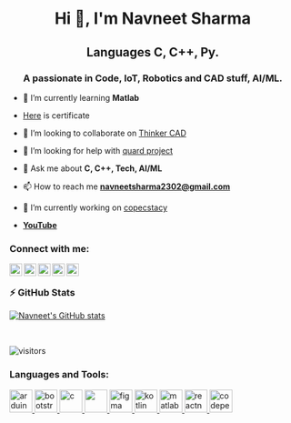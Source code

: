 <h1 align="center">Hi 👋, I'm Navneet Sharma</h1>
<h2 align="center"> Languages C, C++, Py.
<h3 align="center">A passionate in Code, IoT, Robotics and CAD stuff, AI/ML.</h3>


- 🌱 I’m currently learning **Matlab**
- [Here](https://www.linkedin.com/in/navneetsharma0/) is certificate 

- 👀 I’m looking to collaborate on [Thinker CAD](https://www.tinkercad.com/embed/bm3LqgwmO69?editbtn=1)

- 🤝 I’m looking for help with [quard project](https://www.playbook.com/s/meham/vBhzeKpQuEc8LkgNSB4rZzRQ)

- 💬 Ask me about **C, C++, Tech, AI/ML**

- 📫 How to reach me **navneetsharma2302@gmail.com**
- 🔭 I’m currently working on [copecstacy](https://copecstacy.blinkstore.in/)

- [**YouTube**]( https://youtube.com/@NavneetSharmaa)

### Connect with me:

[<img align="left" alt="https://sanyampunia.github.io/" width="22px" src="https://img.icons8.com/color/50/000000/geography--v3.png" />][website]
[<img align="left" alt="YouTube" width="22px" src="https://img.icons8.com/color/48/000000/instagram.png"/>][instagram]
[<img align="left" alt="Twitter" width="22px" src="https://img.icons8.com/fluent/48/000000/twitter.png" />][twitter]
[<img align="left" alt="Twitter" width="22px" src="https://img.icons8.com/fluent/48/000000/spotify.png" />][spotify]
[<img align="left" alt="Discord" width="22px" src="https://img.icons8.com/fluency/48/000000/discord-logo.png" />][discord]

<br/>

### ⚡ GitHub Stats
  
[![Navneet's GitHub stats](https://github-readme-stats-sigma-five.vercel.app/api?username=nav9v&show_icons=true&theme=gotham&hide_border=true)](https://github.com/anuraghazra/github-readme-stats)

<br/>

[website]: https://nav9v.github.io/
[instagram]: https://instagram.com/nav9v
[youtube]: https://youtube.com/@NavneetSharmaa
[spotify]: https://open.spotify.com/user/5eh6tsz0ogz9hlq2l82de0mvg
[discord]: https://discord.gg/S5HNY2Gz
[twitter]: https://twitter.com/nav9v

![visitors](https://komarev.com/ghpvc/?username=nav9v&style=flat-square)
<h3 align="left">Languages and Tools:</h3>
<p align="left">
<a href="https://www.arduino.cc/" target="_blank" rel="noreferrer"> 
<img src="https://cdn.worldvectorlogo.com/logos/arduino-1.svg" alt="arduino" width="40" height="40"/> </a> 
<a href="https://getbootstrap.com" target="_blank" rel="noreferrer"> 
<img src="https://bootstrapstudio.io/assets/img/logo_128.png" alt="bootstrap" width="40" height="40"/> </a> 
<a href="https://www.cprogramming.com/" target="_blank" rel="noreferrer"> 
<img src="https://upload.wikimedia.org/wikipedia/commons/1/19/C_Logo.png" alt="c" width="40" height="40"/> </a>
<a href="https://www.w3schools.com/cpp/" target="_blank" rel="noreferrer"> 
<img src="https://upload.wikimedia.org/wikipedia/commons/1/18/ISO_C%2B%2B_Logo.svg" width="40" height="40"/> </a>
<a href="https://www.figma.com/" target="_blank" rel="noreferrer">
<img src="https://www.vectorlogo.zone/logos/figma/figma-icon.svg" alt="figma" width="40" height="40"/> </a> 
<a href="https://kotlinlang.org" target="_blank" rel="noreferrer"> 
<img src="https://www.vectorlogo.zone/logos/kotlinlang/kotlinlang-icon.svg" alt="kotlin" width="40" height="40"/> </a>
<a href="https://www.mathworks.com/" target="_blank" rel="noreferrer"> 
<img src="https://upload.wikimedia.org/wikipedia/commons/2/21/Matlab_Logo.png" alt="matlab" width="40" height="40"/> </a>
<a href="https://reactnative.dev/" target="_blank" rel="noreferrer">
<img src="https://reactnative.dev/img/header_logo.svg" alt="reactnative" width="40" height="40"/> </a>  
<a href="https://codepen.io/" target="_blank" rel="noreferrer">
<img src="https://assets.codepen.io/t-1/codepen-logo.svg" alt="codepen" width="40" height="40"/> </a> </p>
